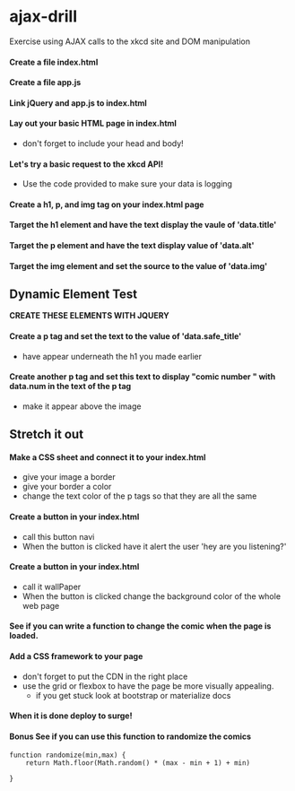 # ajax-drill

Exercise using AJAX calls to the xkcd site and DOM manipulation

#### Create a file index.html
#### Create a file app.js
#### Link jQuery and app.js to index.html
#### Lay out your basic HTML page in index.html
* don't forget to include your head and body!

#### Let's try a basic request to the xkcd API!
* Use the code provided to make sure your data is logging

#### Create a h1, p, and img tag on your index.html page

#### Target the h1 element and have the text display the vaule of 'data.title'

#### Target the p element and have the text display value of 'data.alt'

#### Target the img element and set the source to the value of 'data.img'

## Dynamic Element Test
**CREATE THESE ELEMENTS WITH JQUERY**

#### Create a p tag and set the text to the value of 'data.safe_title'
- have appear underneath the h1 you made earlier

#### Create another p tag and set this text to display "comic  number " with data.num in the text of the p tag

- make it appear above the image

## Stretch it out

#### Make a CSS sheet and connect it to your index.html
- give your image a border
- give your border a color
- change the text color of the p tags so that they are all the same


#### Create a button in your index.html
- call this button navi
- When the button is clicked have it alert the user 'hey are you listening?'

#### Create a button in your index.html
- call it wallPaper
- When the button is clicked change the background color of the whole web page

#### See if you can write a function to change the comic when the page is loaded.

#### Add a CSS framework to your page
- don't forget to put the CDN in the right place
- use the grid or flexbox to have the page be more visually appealing.
  - if you get stuck look at bootstrap or materialize docs

#### When it is done deploy to surge!

#### Bonus See if you can use this function to randomize the comics
```
function randomize(min,max) {
    return Math.floor(Math.random() * (max - min + 1) + min)
    
}
```
